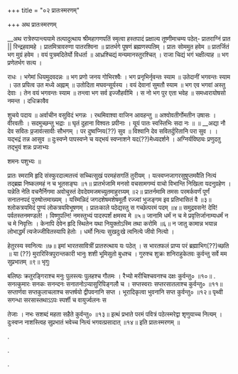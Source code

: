 +++
title = "०२ प्रातःस्मरणम्"

+++
अथ प्रातःस्मरणम्



__अथ रात्रेरुपान्त्ययामे तल्पादुत्थाय श्रीमहागणपतिं स्मृत्वा हस्तपादं प्रक्षाल्य तूष्णीमाचम्य पठेत्- प्रातराग्निं प्रात || रिन्द्रहवामहे । प्रातमित्रावरुणा पातरश्विना ॥ प्रातर्भगे पूषणं ब्रह्मणस्पतिम् । प्रातः सोममुत हवेम ॥ प्रातर्जितं भग मुग्रं हवेम । वयं पुत्रमदितेर्यो विधर्ता ॥ आध्रश्चिद्यं मन्यमानस्तुरश्चित् । राजा चिद्यं भगं भक्षीत्याह ॥ भग प्रणेतर्भग सत्य ।

राधः । भगेमां धियमुदवदन्नः ॥ भग प्रणो जनय गोभिरश्वैः । भग प्रनृभिर्नृवन्तः स्याम ॥ उतेदानीं भगवन्तः स्याम । उत  प्रपित्व उत मध्ये अह्नाम् ॥ उतोदिता मघवन्सूर्यस्य । वयं देवानां सुमतौ स्याम ॥ भग एव भगवां अस्तु देवाः । तेन वयं भगवन्तः स्याम ॥ तन्त्वा भग सर्व इज्जौहवीमि । स नो भग पुर एता भवेह ॥ समध्वरायोषसो नमन्त । दधिक्रावैव

शुचये पदाय ॥ अर्वाचीन वसुविदं भगन्नः । रथमिवाश्वा वाजिन आवहन्तु ॥ अश्वोवतीर्गोमतीन उषासः । वीरवतीः । सदमुच्छन्तु भद्राः ॥ घृतं दुहाना विश्वतः प्रपीनाः । यूयं पातः स्वस्तिभिः सदा नः ॥ ॥ __अद्या नौ देव सवितः प्र॒जाव॑त्सावीः सौभगम् । पर दुष्वप्निय(??) सुव ॥ विश्वानि देव सवितर्दुरितानि परा सुव । । यद्भद्रं तन्न आसुव ॥ दुःस्वप्ने पापस्वप्ने च यद्भयं स्वप्नाशने यद(??)मेध्यदर्शने । अग्निर्यविष्ठ्यः प्रणुदतु तद्भुयं शन्नः प्रजाभ्यः

शमनः पशुभ्यः ॥



प्रातः स्मरामि हृदि संस्फुरदात्मतत्त्वं सच्चित्सुखं परमहंसगतिं तुरीयम् । यत्स्वप्नजागरसुषुप्तमवैति नित्यं तद्ब्रह्म निष्कलमहं न च भूतसङ्घः ॥१॥ प्रातर्भजामि मनसो वचसामगम्यं वाचो विभान्ति निखिला यदनुग्रहेण । यन्नेति नेति वचनैर्निगमा अवोचुस्तं देवदेवमजमच्युतमाहुरग्र्यम् ॥२॥ प्रातर्नमामि तमसः परमर्कवर्णं पूर्णं  सनातनपदं पुरुषोत्तमाख्यम् । यस्मिन्निदं जगदशेषमशेषमूर्तौ रज्ज्वां भुजङ्गम इव प्रतिभासितं वै ॥३॥ श्लोकत्रयमिदं पुण्यं लोकत्रयविभूषणम् । प्रातःकाले पठेद्यस्तु स गच्छेत्परमं पदम् ॥४॥ समुद्रवसने! देवि! पर्वतस्तनमण्डले! । विष्णुपत्नि! नमस्तुभ्यं पादस्पर्शं क्षमस्व मे ॥५॥ जानामि धर्मं न च मे प्रवृत्तिर्जानाम्यधर्मं न च मे निवृत्तिः । केनापि देवेन हृदि स्थितेन यथा नियुक्तोऽस्मि तथा करोमि ॥६॥ न जातु कामान्न भयान्न लोभाद्धर्मं त्यजेज्जीवितस्यापि हेतोः । धर्मो नित्यः सुखदुःखे त्वनित्ये जीवो नित्यो ।

हेतुरस्य स्वनित्यः ॥७॥ इमां भारतसावित्रीं प्रातरुत्थाय यः पठेत् । स भारतफलं प्राप्य परं ब्रह्माभिग(??)च्छति ॥ या (??) मुरारिस्त्रिपुरान्तकारी भानुः शशी भूमिसुतो बुधश्च । गुरुश्च शुक्रः शनिराहुकेतवः कुर्वन्तु सर्वे मम सुप्रभातम् ॥९॥ भृगुः

बलिष्ठः क्रतुरङ्गिराश्च मनुः पुलस्त्यः पुलहश्च गौतमः । रैभ्यो मरीचिश्चवनश्च दक्षः कुर्वन्तु० ॥१०॥ . सनत्कुमारः सनकः सनन्दनः सनातनोऽप्यासुरिपिङ्गलौ च । सप्तस्वराः सप्तरसातलाश्च कुर्वन्तु० ॥११॥ सप्तार्णवा सप्तकुलाचलाश्च सप्तर्षयो द्वीपवनानि सप्त । भूरादिकृत्वा भुवनानि सप्त कुर्वन्तु० ॥१२॥ पृथ्वी सगन्धा सरसास्तथाऽऽपः स्पर्शी च वायुर्ज्वलनः स

तेजाः । नभः सशब्दं महता सहैते कुर्वन्तु० ॥१३॥ इत्थं प्रभाते परमं पवित्रं पठेत्स्मरेद्वा शृणुयाच्च नित्यम् । दुःस्वप्न नाशस्त्विह सुप्रभातं भवेच्च नित्यं भगवत्प्रसादात् ॥१४॥ इति प्रातःस्मरणम् ॥




.

.

.




